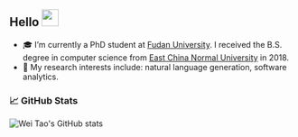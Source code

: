 ## Hello <img src="https://raw.githubusercontent.com/MartinHeinz/MartinHeinz/master/wave.gif" width="30px">

- 🎓 I’m currently a PhD student at [Fudan University](https://www.fudan.edu.cn/). I received the B.S. degree in computer science from [East China Normal University](https://www.ecnu.edu.cn/) in 2018.
- 📖 My research interests include: natural language generation, software analytics.

<!-- ### ✍ Blog & Writing

Apart from coding, I also maintain a blog - you can find my articles on my website at martinheinz.dev as well as on Medium and DEV.to. -->

### 📈 GitHub Stats

<!--
**itaowei/itaowei** is a ✨ _special_ ✨ repository because its `README.md` (this file) appears on your GitHub profile.

Here are some ideas to get you started:

- 🔭 I’m currently working on ...
- 🌱 I’m currently learning ...
- 👯 I’m looking to collaborate on ...
- 🤔 I’m looking for help with ...
- 💬 Ask me about ...
- 📫 How to reach me: ...
- 😄 Pronouns: ...
- ⚡ Fun fact: ...
-->

![Wei Tao's GitHub stats](https://github-readme-stats.vercel.app/api?username=itaowei&show_icons=true&theme=default)
